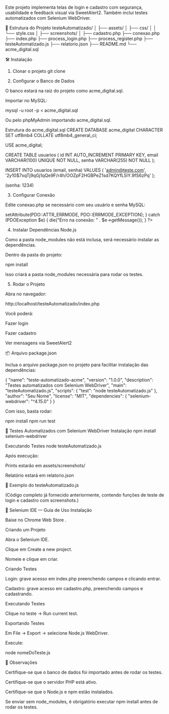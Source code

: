 Este projeto implementa telas de login e cadastro com segurança, usabilidade e feedback visual via SweetAlert2. Também inclui testes automatizados com Selenium WebDriver.

📁 Estrutura do Projeto
testeAutomatizado/
│
├── assets/
│   ├── css/
│   │   └── style.css
│   ├── screenshots/
│
├── cadastro.php
├── conexao.php
├── index.php
├── process_login.php
├── process_register.php
├── testeAutomatizado.js
├── relatorio.json
├── README.md
└── acme_digital.sql

🛠 Instalação
1. Clonar o projeto
git clone <url-do-repositorio>

2. Configurar o Banco de Dados

O banco estará na raiz do projeto como acme_digital.sql.

Importar no MySQL:

mysql -u root -p < acme_digital.sql


Ou pelo phpMyAdmin importando acme_digital.sql.

Estrutura do acme_digital.sql
CREATE DATABASE acme_digital CHARACTER SET utf8mb4 COLLATE utf8mb4_general_ci;

USE acme_digital;

CREATE TABLE usuarios (
    id INT AUTO_INCREMENT PRIMARY KEY,
    email VARCHAR(100) UNIQUE NOT NULL,
    senha VARCHAR(255) NOT NULL
);

INSERT INTO usuarios (email, senha) VALUES (
    'admin@teste.com',
    '$2y$10$7xqTj9qGj1qQe9F/r4h/OOZpF2HGBPeZ1sd7KQYfL5lY.9fS6zPq'
);


(senha: 1234)

3. Configurar Conexão

Edite conexao.php se necessário com seu usuário e senha MySQL:

<?php
try {
    $pdo = new PDO("mysql:host=localhost;dbname=acme_digital;charset=utf8mb4", "root", "");
    $pdo->setAttribute(PDO::ATTR_ERRMODE, PDO::ERRMODE_EXCEPTION);
} catch (PDOException $e) {
    die("Erro na conexão: " . $e->getMessage());
}
?>

4. Instalar Dependências Node.js

Como a pasta node_modules não está inclusa, será necessário instalar as dependências.

Dentro da pasta do projeto:

npm install


Isso criará a pasta node_modules necessária para rodar os testes.

5. Rodar o Projeto

Abra no navegador:

http://localhost/testeAutomatizado/index.php


Você poderá:

Fazer login

Fazer cadastro

Ver mensagens via SweetAlert2

📦 Arquivo package.json

Inclua o arquivo package.json no projeto para facilitar instalação das dependências:

{
  "name": "teste-automatizado-acme",
  "version": "1.0.0",
  "description": "Testes automatizados com Selenium WebDriver",
  "main": "testeAutomatizado.js",
  "scripts": {
    "test": "node testeAutomatizado.js"
  },
  "author": "Seu Nome",
  "license": "MIT",
  "dependencies": {
    "selenium-webdriver": "^4.15.0"
  }
}


Com isso, basta rodar:

npm install
npm run test

🧪 Testes Automatizados com Selenium WebDriver
Instalação
npm install selenium-webdriver

Executando Testes
node testeAutomatizado.js


Após execução:

Prints estarão em assets/screenshots/

Relatório estará em relatorio.json

📜 Exemplo do testeAutomatizado.js

(Código completo já fornecido anteriormente, contendo funções de teste de login e cadastro com screenshots.)

🧰 Selenium IDE — Guia de Uso
Instalação

Baixe no Chrome Web Store
.

Criando um Projeto

Abra o Selenium IDE.

Clique em Create a new project.

Nomeie e clique em criar.

Criando Testes

Login: grave acesso em index.php preenchendo campos e clicando entrar.

Cadastro: grave acesso em cadastro.php, preenchendo campos e cadastrando.

Executando Testes

Clique no teste → Run current test.

Exportando Testes

Em File → Export → selecione Node.js WebDriver.

Execute:

node nomeDoTeste.js

📌 Observações

Certifique-se que o banco de dados foi importado antes de rodar os testes.

Certifique-se que o servidor PHP está ativo.

Certifique-se que o Node.js e npm estão instalados.

Se enviar sem node_modules, é obrigatório executar npm install antes de rodar os testes.

